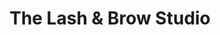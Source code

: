 ---
title: "The Lash & Brow Studio"
url: /bury-st-edmunds/the-lash-und-brow-studio/
shop: Kosmetik
---